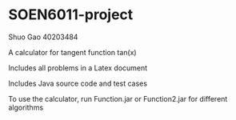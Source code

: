 # SOEN6011-project
Shuo Gao 40203484

A calculator for tangent function tan(x)

Includes all problems in a Latex document

Includes Java source code and test cases

To use the calculator, run Function.jar or Function2.jar for different algorithms